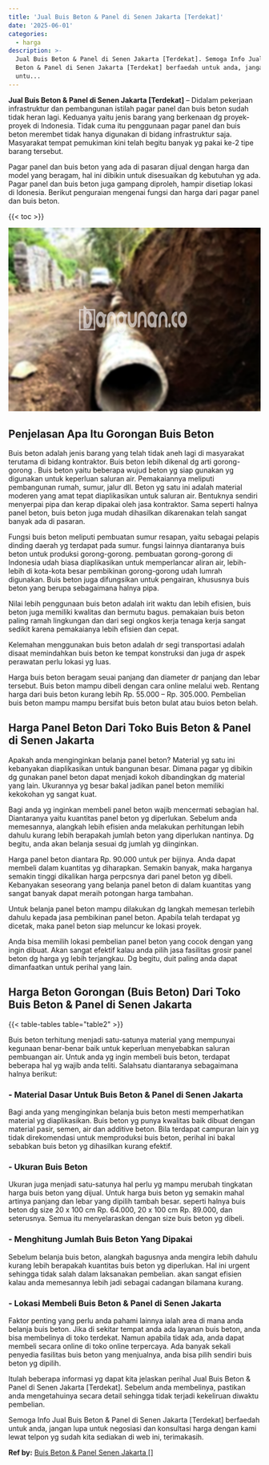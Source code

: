 ```yaml
---
title: 'Jual Buis Beton & Panel di Senen Jakarta [Terdekat]'
date: '2025-06-01'
categories:
  - harga
description: >-
  Jual Buis Beton & Panel di Senen Jakarta [Terdekat]. Semoga Info Jual Buis
  Beton & Panel di Senen Jakarta [Terdekat] berfaedah untuk anda, jangan lupa
  untu...
---
```


**Jual Buis Beton & Panel di Senen Jakarta \[Terdekat\]** – Didalam pekerjaan infrastruktur dan pembangunan istilah pagar panel dan buis beton sudah tidak heran lagi. Keduanya yaitu jenis barang yang berkenaan dg proyek-proyek di Indonesia. Tidak cuma itu penggunaan pagar panel dan buis beton merembet tidak hanya digunakan di bidang infrastruktur saja. Masyarakat tempat pemukiman kini telah begitu banyak yg pakai ke-2 tipe barang tersebut.

Pagar panel dan buis beton yang ada di pasaran dijual dengan harga dan model yang beragam, hal ini dibikin untuk disesuaikan dg kebutuhan yg ada. Pagar panel dan buis beton juga gampang diproleh, hampir disetiap lokasi di Idonesia. Berikut penguraian mengenai fungsi dan harga dari pagar panel dan buis beton.

{{< toc >}}

![Jual Buis Beton & Panel di Senen Jakarta [Terdekat]](/images/jual-panel-buis-beton-murah-14.png)

## Penjelasan Apa Itu Gorongan Buis Beton

Buis beton adalah jenis barang yang telah tidak aneh lagi di masyarakat terutama di bidang kontraktor. Buis beton lebih dikenal dg arti gorong-gorong . Buis beton yaitu beberapa wujud beton yg siap gunakan yg digunakan untuk keperluan saluran air. Pemakaiannya meliputi pembangunan rumah, sumur, jalur dll. Beton yg satu ini adalah material moderen yang amat tepat diaplikasikan untuk saluran air. Bentuknya sendiri menyerpai pipa dan kerap dipakai oleh jasa kontraktor. Sama seperti halnya panel beton, buis beton juga mudah dihasilkan dikarenakan telah sangat banyak ada di pasaran.

Fungsi buis beton meliputi pembuatan sumur resapan, yaitu sebagai pelapis dinding daerah yg terdapat pada sumur. fungsi lainnya diantaranya buis beton untuk produksi gorong-gorong. pembuatan gorong-gorong di Indonesia udah biasa diaplikasikan untuk memperlancar aliran air, lebih-lebih di kota-kota besar pembikinan gorong-gorong udah lumrah digunakan. Buis beton juga difungsikan untuk pengairan, khususnya buis beton yang berupa sebagaimana halnya pipa.

Nilai lebih penggunaan buis beton adalah irit waktu dan lebih efisien, buis beton juga memiliki kwalitas dan bermutu bagus. pemakaian buis beton paling ramah lingkungan dan dari segi ongkos kerja tenaga kerja sangat sedikit karena pemakaianya lebih efisien dan cepat.

Kelemahan menggunakan buis beton adalah dr segi transportasi adalah disaat memindahkan buis beton ke tempat konstruksi dan juga dr aspek perawatan perlu lokasi yg luas.

Harga buis beton beragam seuai panjang dan diameter dr panjang dan lebar tersebut. Buis beton mampu dibeli dengan cara online melalui web. Rentang harga dari buis beton kurang lebih Rp. 55.000 – Rp. 305.000. Pembelian buis beton mampu mampu bersifat buis beton bulat atau buios beton belah.

## Harga Panel Beton Dari Toko Buis Beton & Panel di Senen Jakarta

Apakah anda menginginkan belanja panel beton? Material yg satu ini kebanyakan diaplikasikan untuk bangunan besar. Dimana pagar yg dibikin dg gunakan panel beton dapat menjadi kokoh dibandingkan dg material yang lain. Ukurannya yg besar bakal jadikan panel beton memiliki kekokohan yg sangat kuat.

Bagi anda yg inginkan membeli panel beton wajib mencermati sebagian hal. Diantaranya yaitu kuantitas panel beton yg diperlukan. Sebelum anda memesannya, alangkah lebih efisien anda melakukan perhitungan lebih dahulu kurang lebih berapakah jumlah beton yang diperlukan nantinya. Dg begitu, anda akan belanja sesuai dg jumlah yg diinginkan.

Harga panel beton diantara Rp. 90.000 untuk per bijinya. Anda dapat membeli dalam kuantitas yg diharapkan. Semakin banyak, maka harganya semakin tinggi dikalikan harga perpcsnya dari panel beton yg dibeli. Kebanyakan seseorang yang belanja panel beton di dalam kuantitas yang sangat banyak dapat meraih potongan harga tambahan.

Untuk belanja panel beton mampu dilakukan dg langkah memesan terlebih dahulu kepada jasa pembikinan panel beton. Apabila telah terdapat yg dicetak, maka panel beton siap meluncur ke lokasi proyek.

Anda bisa memilih lokasi pembelian panel beton yang cocok dengan yang ingin dibuat. Akan sangat efektif kalau anda pilih jasa fasilitas grosir panel beton dg harga yg lebih terjangkau. Dg begitu, duit paling anda dapat dimanfaatkan untuk perihal yang lain.

## Harga Beton Gorongan (Buis Beton) Dari Toko Buis Beton & Panel di Senen Jakarta

{{< table-tables table="table2" >}}

Buis beton terhitung menjadi satu-satunya material yang mempunyai kegunaan benar-benar baik untuk keperluan menyebabkan saluran pembuangan air. Untuk anda yg ingin membeli buis beton, terdapat beberapa hal yg wajib anda teliti. Salahsatu diantaranya sebagaimana halnya berikut:

### \- Material Dasar Untuk Buis Beton & Panel di Senen Jakarta

Bagi anda yang menginginkan belanja buis beton mesti memperhatikan material yg diaplikasikan. Buis beton yg punya kwalitas baik dibuat dengan material pasir, semen, air dan additive beton. Bila terdapat campuran lain yg tidak direkomendasi untuk memproduksi buis beton, perihal ini bakal sebabkan buis beton yg dihasilkan kurang efektif.

### \- Ukuran Buis Beton

Ukuran juga menjadi satu-satunya hal perlu yg mampu merubah tingkatan harga buis beton yang dijual. Untuk harga buis beton yg semakin mahal artinya panjang dan lebar yang dipilih tambah besar. seperti halnya buis beton dg size 20 x 100 cm Rp. 64.000, 20 x 100 cm Rp. 89.000, dan seterusnya. Semua itu menyelaraskan dengan size buis beton yg dibeli.

### \- Menghitung Jumlah Buis Beton Yang Dipakai

Sebelum belanja buis beton, alangkah bagusnya anda mengira lebih dahulu kurang lebih berapakah kuantitas buis beton yg diperlukan. Hal ini urgent sehingga tidak salah dalam laksanakan pembelian. akan sangat efisien kalau anda memesannya lebih jadi sebagai cadangan bilamana kurang.

### \- Lokasi Membeli Buis Beton & Panel di Senen Jakarta

Faktor penting yang perlu anda pahami lainnya ialah area di mana anda belanja buis beton. Jika di sekitar tempat anda ada layanan buis beton, anda bisa membelinya di toko terdekat. Namun apabila tidak ada, anda dapat membeli secara online di toko online terpercaya. Ada banyak sekali penyedia fasilitas buis beton yang menjualnya, anda bisa pilih sendiri buis beton yg dipilih.

Itulah beberapa informasi yg dapat kita jelaskan perihal Jual Buis Beton & Panel di Senen Jakarta \[Terdekat\]. Sebelum anda membelinya, pastikan anda mengetahuinya secara detail sehingga tidak terjadi kekeliruan diwaktu pembelian.

Semoga Info Jual Buis Beton & Panel di Senen Jakarta \[Terdekat\] berfaedah untuk anda, jangan lupa untuk negosiasi dan konsultasi harga dengan kami lewat telpon yg sudah kita sediakan di web ini, terimakasih.

**Ref by:** [Buis Beton & Panel Senen Jakarta []](https://id.wikipedia.org/wiki/Buis)
